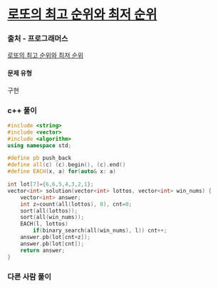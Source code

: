 # [로또의 최고 순위와 최저 순위](https://school.programmers.co.kr/learn/courses/30/lessons/77484)

### 출처 - 프로그래머스
[로또의 최고 순위와 최저 순위](https://school.programmers.co.kr/learn/courses/30/lessons/77484)

#### 문제 유형
구현

### c++ 풀이
```c++
#include <string>
#include <vector>
#include <algorithm>
using namespace std;

#define pb push_back
#define all(c) (c).begin(), (c).end()
#define EACH(x, a) for(auto& x: a)

int lot[7]={6,6,5,4,3,2,1};
vector<int> solution(vector<int> lottos, vector<int> win_nums) {
    vector<int> answer;
    int z=count(all(lottos), 0), cnt=0;
    sort(all(lottos));
    sort(all(win_nums));
    EACH(l, lottos)
        if(binary_search(all(win_nums), l)) cnt++;
    answer.pb(lot[cnt+z]);
    answer.pb(lot[cnt]);
    return answer;
}
```

### 다른 사람 풀이
```c++

```